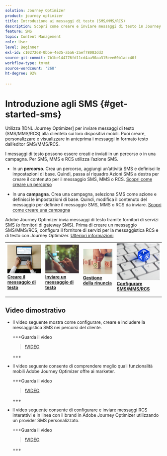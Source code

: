 ```yaml
---
solution: Journey Optimizer
product: journey optimizer
title: Introduzione ai messaggi di testo (SMS/MMS/RCS)
description: Scopri come creare e inviare messaggi di testo in Journey Optimizer
feature: SMS
topic: Content Management
role: User
level: Beginner
exl-id: c1027268-0bbe-4e35-a5a6-2aef78083dd3
source-git-commit: 7b1be144776fd11cd4aa90aa315eee60b1acc40f
workflow-type: tm+mt
source-wordcount: '268'
ht-degree: 92%

---
```


# Introduzione agli SMS {#get-started-sms}

Utilizza [!DNL Journey Optimizer] per inviare messaggi di testo (SMS/MMS/RCS) alla clientela sui loro dispositivi mobili. Puoi creare, personalizzare e visualizzare in anteprima i messaggi in formato testo dall’editor SMS/MMS/RCS.

I messaggi di testo possono essere creati e inviati in un percorso o in una campagna. Per SMS, MMS e RCS utilizza l’azione SMS.

* In un **percorso**. Crea un percorso, aggiungi un’attività SMS e definisci le impostazioni di base. Quindi, passa al riquadro Azioni SMS a destra per creare il contenuto per il messaggio SMS, MMS o RCS. [Scopri come creare un percorso](../building-journeys/journey-gs.md)

* In una **campagna**. Crea una campagna, seleziona SMS come azione e definisci le impostazioni di base. Quindi, modifica il contenuto del messaggio per definire il messaggio SMS, MMS o RCS da inviare. [Scopri come creare una campagna](../campaigns/create-campaign.md#configure)

Adobe Journey Optimizer invia messaggi di testo tramite fornitori di servizi SMS (o fornitori di gateway SMS). Prima di creare un messaggio SMS/MMS/RCS, configura il fornitore di servizi per la messaggistica RCS e di testo con Journey Optimizer. [Ulteriori informazioni](sms-configuration.md)

<table style="table-layout:fixed"><tr style="border: 0;">
<td>
<a href="create-sms.md">
<img alt="Lead" src="../assets/do-not-localize/sms-create.jpeg">
</a>
<div><a href="create-sms.md"><strong>Creare il messaggio di testo</strong>
</div>
<p>
</td>
<td>
<a href="send-sms.md">
<img alt="Non frequente" src="../assets/do-not-localize/sms-sending.jpg">
</a>
<div>
<a href="send-sms.md"><strong>Inviare un messaggio di testo</strong></a>
</div>
<p></td>
<td>
<a href="sms-opt-out.md">
<img alt="Convalida" src="../assets/do-not-localize/sms-opt-out.jpg">
</a>
<div>
<a href="sms-opt-out.md"><strong>Gestione della rinuncia</strong></a>
</div>
<p>
</td>
<td>
<a href="sms-configuration.md">
<img alt="Convalida" src="../assets/do-not-localize/sms-config.jpg">
</a>
<div>
<a href="sms-configuration.md"><strong>Configurare SMS/MMS/RCS</strong></a>
</div>
<p>
</td>
</tr></table>

## Video dimostrativo

* Il video seguente mostra come configurare, creare e includere la messaggistica SMS nei percorsi del cliente.

  +++Guarda il video

  >[!VIDEO](https://video.tv.adobe.com/v/3422695?captions=ita&learn=on)

  +++

* Il video seguente consente di comprendere meglio quali funzionalità mobili Adobe Journey Optimizer offre ai marketer.


  +++Guarda il video

  >[!VIDEO](https://video.tv.adobe.com/v/3430373?captions=ita&quality=12&learn=on)

  +++

* ll video seguente consente di configurare e inviare messaggi RCS interattivi e in linea con il brand in Adobe Journey Optimizer utilizzando un provider SMS personalizzato.


  +++Guarda il video

  >[!VIDEO](https://video.tv.adobe.com/v/3464763?captions=ita)

  +++
